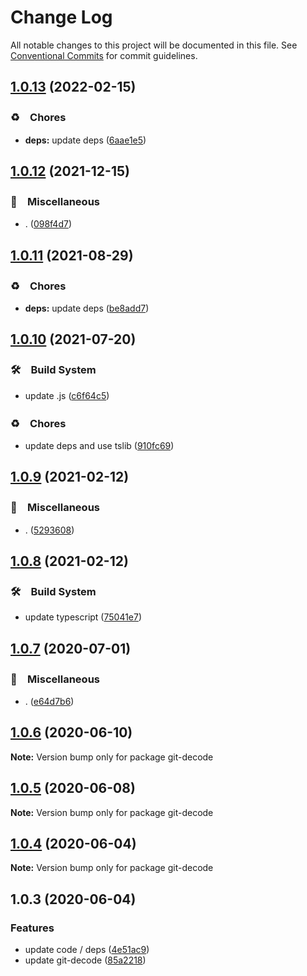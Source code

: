 # Change Log

All notable changes to this project will be documented in this file.
See [Conventional Commits](https://conventionalcommits.org) for commit guidelines.

## [1.0.13](https://github.com/bluelovers/ws-git-lazy/compare/git-decode@1.0.12...git-decode@1.0.13) (2022-02-15)


### ♻️　Chores

* **deps:** update deps ([6aae1e5](https://github.com/bluelovers/ws-git-lazy/commit/6aae1e528b3fcdccd0d8458b7f3fa1006727918e))





## [1.0.12](https://github.com/bluelovers/ws-git-lazy/compare/git-decode@1.0.11...git-decode@1.0.12) (2021-12-15)


### 🔖　Miscellaneous

* . ([098f4d7](https://github.com/bluelovers/ws-git-lazy/commit/098f4d705517f0efeef7ef5e9a15c0a16038bb4b))





## [1.0.11](https://github.com/bluelovers/ws-git-lazy/compare/git-decode@1.0.10...git-decode@1.0.11) (2021-08-29)


### ♻️　Chores

* **deps:** update deps ([be8add7](https://github.com/bluelovers/ws-git-lazy/commit/be8add78b800730f5056f777b1a94dcf329801ea))





## [1.0.10](https://github.com/bluelovers/ws-git-lazy/compare/git-decode@1.0.9...git-decode@1.0.10) (2021-07-20)


### 🛠　Build System

* update .js ([c6f64c5](https://github.com/bluelovers/ws-git-lazy/commit/c6f64c52d8aafa63d2e4424bdc36192fe413733f))


### ♻️　Chores

* update deps and use tslib ([910fc69](https://github.com/bluelovers/ws-git-lazy/commit/910fc69537675a16bd0c27bf8d6878196eee51d6))





## [1.0.9](https://github.com/bluelovers/ws-git-lazy/compare/git-decode@1.0.8...git-decode@1.0.9) (2021-02-12)


### 🔖　Miscellaneous

* . ([5293608](https://github.com/bluelovers/ws-git-lazy/commit/529360849e1fb6e74278be035363614635572081))





## [1.0.8](https://github.com/bluelovers/ws-git-lazy/compare/git-decode@1.0.7...git-decode@1.0.8) (2021-02-12)


### 🛠　Build System

* update typescript ([75041e7](https://github.com/bluelovers/ws-git-lazy/commit/75041e75065a74f02f1d0dd61d72bd83544414cd))





## [1.0.7](https://github.com/bluelovers/ws-git-lazy/compare/git-decode@1.0.6...git-decode@1.0.7) (2020-07-01)


### 🔖　Miscellaneous

* . ([e64d7b6](https://github.com/bluelovers/ws-git-lazy/commit/e64d7b630e602b519955a36b77bdc0dd7de6d981))





## [1.0.6](https://github.com/bluelovers/ws-git-lazy/compare/git-decode@1.0.5...git-decode@1.0.6) (2020-06-10)

**Note:** Version bump only for package git-decode





## [1.0.5](https://github.com/bluelovers/ws-git-lazy/compare/git-decode@1.0.4...git-decode@1.0.5) (2020-06-08)

**Note:** Version bump only for package git-decode





## [1.0.4](https://github.com/bluelovers/ws-git-lazy/compare/git-decode@1.0.3...git-decode@1.0.4) (2020-06-04)

**Note:** Version bump only for package git-decode





## 1.0.3 (2020-06-04)


### Features

* update code / deps ([4e51ac9](https://github.com/bluelovers/ws-git-lazy/commit/4e51ac92473ecd9d855c0fdbe52530a1b9d4ca82))
* update git-decode ([85a2218](https://github.com/bluelovers/ws-git-lazy/commit/85a221872461b30b0c94f9282e7976742e182968))
